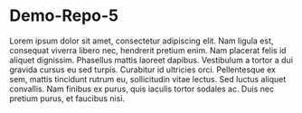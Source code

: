 Demo-Repo-5
===========

Lorem ipsum dolor sit amet, consectetur adipiscing elit. Nam ligula est, consequat viverra libero nec, hendrerit pretium enim. Nam placerat felis id aliquet dignissim. Phasellus mattis laoreet dapibus. Vestibulum a tortor a dui gravida cursus eu sed turpis. Curabitur id ultricies orci. Pellentesque ex sem, mattis tincidunt rutrum eu, sollicitudin vitae lectus. Sed luctus aliquet convallis. Nam finibus ex purus, quis iaculis tortor sodales ac. Duis nec pretium purus, et faucibus nisi.
